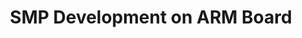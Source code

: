 ---
categories:
- bkk19
description: 'This session describes about SMP Development on ARM boards <br />Board
  used: Xilinx ZED Board&nbsp; (zynq ZC702) , ARM Cortex A9 Dual Core.<br />Kernel:
  zynq-linux kernel<br />Usage: Locates code from Boot CPU to initilize&nbsp; CPU0
  with ARM &amp; Platform dependent&nbsp; and passing through all kernel facilities
  &amp; identifying code relates to platform dependent for SMP intilization and trace
  the complete code for all SMP Cores Intilization.<br /><br />&nbsp;<br />'
image:
  featured: 'true'
  path: /assets/images/featured-images/bkk19/BKK19-301.png
session_attendee_num: '9'
session_id: BKK19-301
session_room: 'Keynote Room (World Ballroom BC) '
session_slot:
  end_time: '2019-04-03 08:55:00'
  start_time: '2019-04-03 08:30:00'
session_speakers:
- speaker_bio: Embedded Linux Kernel Engineer working from last 12 years in Linux
    Kernel, Device Drivers, Boot Loaders, Board Bringup, Kernel Developement
  speaker_company: Cavium Networks
  speaker_image: /assets/images/speakers/bkk19/satish-kumar.jpg
  speaker_location: Bengaluru Area, India
  speaker_name: Satish Kumar
  speaker_position: Technical Lead
  speaker_username: gsatish.ldd
session_track: Arm on Arm
tag: session
tags:
- Arm on Arm
title: SMP Development on ARM Board
---